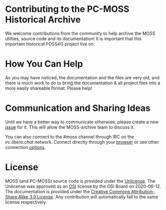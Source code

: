 # Contributing to the PC-MOSS Historical Archive

We welcome contributions from the community to help archive the MOSS utilties, 
source code and its documentation!  It is important that this important 
historical FOSS4G project live on.

# How You Can Help

As you may have noticed, the documentation and the files are very old, 
and there is much work to do to bring the documentation & all project files 
into a more easily shareable format.  Please help!  

# Communication and Sharing Ideas

Until we have a better way to communicate otherwise, please create a new 
[issue](https://github.com/ploewe/MOSS/issues) for it. This will allow 
the MOSS-archive team to discuss it.

You can also connect to the #moss channel through IRC on the *irc.libera.chat*
network.  Connect directly through your [browser](https://web.libera.chat/?channels=#moss) 
or see other connection [options](https://libera.chat).

# License

MOSS (and PC-MOSS) source code is provided under the [Unlicense](https://github.com/ploewe/MOSS/blob/main/LICENSE). 
The Unlicense was approved as an [OSI](https://opensource.org/) license by the OSI Board on 
2020-06-12.  The documentation is provided under the [Creative Commons Attribution-Share Alike 3.0 License](https://creativecommons.org/licenses/by-sa/3.0/). 
Any contribution will automatically fall to the same license respectively.
